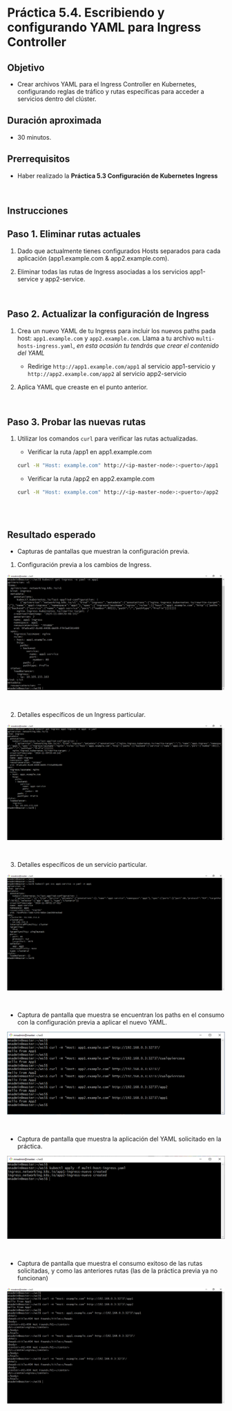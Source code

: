 # Práctica 5.4. Escribiendo y configurando YAML para Ingress Controller

## Objetivo
- Crear archivos YAML para el Ingress Controller en Kubernetes, configurando reglas de tráfico y rutas específicas para acceder a servicios dentro del clúster.


## Duración aproximada

- 30 minutos.

## Prerrequisitos

- Haber realizado la **Práctica 5.3 Configuración de Kubernetes Ingress**
<br/>

## Instrucciones

## Paso 1. Eliminar rutas actuales

1. Dado que actualmente tienes configurados Hosts separados para cada aplicación (app1.example.com & app2.example.com).

2. Eliminar todas las rutas de Ingress asociadas a los servicios app1-service y app2-service.

<br/>

## Paso 2. Actualizar la configuración de Ingress

1. Crea un nuevo YAML de tu Ingress para incluir los nuevos paths pada host: `app1.example.com` y `app2.example.com`. Llama a tu archivo `multi-hosts-ingress.yaml`, _en esta ocasión tu tendrás que crear el contenido del YAML_

    - Redirige `http://app1.example.com/app1` al servicio app1-servicio y `http://app2.example.com/app2` al servicio app2-servicio  

2. Aplica YAML que creaste en el punto anterior.

<br/>

## Paso 3. Probar las nuevas rutas

1. Utilizar los comandos `curl` para verificar las rutas actualizadas.

    - Verificar la ruta /app1 en app1.example.com

    ```bash
    curl -H "Host: example.com" http://<ip-master-node>:<puerto>/app1
    ```

    - Verificar la ruta /app2 en app2.example.com

    ```bash
    curl -H "Host: example.com" http://<ip-master-node>:<puerto>/app2
    ```

<br/>
<br/>

## Resultado esperado

- Capturas de pantallas que muestran la configuración previa.

1. Configuración previa a los cambios de Ingress.

![kubectl](../images/u5_4_1.png)

<br/>


2. Detalles específicos de un Ingress particular.


![kubectl](../images/u5_4_3.png)

<br/>

3. Detalles específicos de un servicio particular.


![kubectl](../images/u5_4_4.png)

<br/>


- Captura de pantalla que muestra se encuentran los paths en el consumo con la configuración previa a aplicar el nuevo YAML.

![kubectl](../images/u5_4_5.png)

<br/>

- Captura de pantalla que muestra la aplicación del YAML solicitado en la práctica.

![kubectl](../images/u5_4_6.png)

<br/>

- Captura de pantalla que muestra el consumo exitoso de las rutas solicitadas, y como las anteriores rutas (las de la práctica previa ya no funcionan)

![kubectl](../images/u5_4_8.png)

